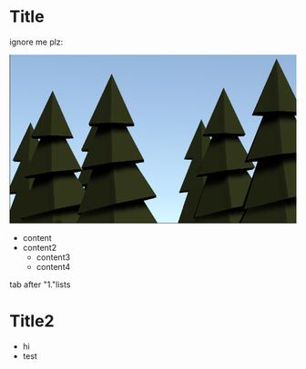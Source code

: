  # Title
 ignore me plz:
 
![Imagtext](../images/Trees.png)

 *  content
 *  content2
    *  content3
    *  content4

 tab after "1."lists
 # Title2
 *  hi 
 *  test

